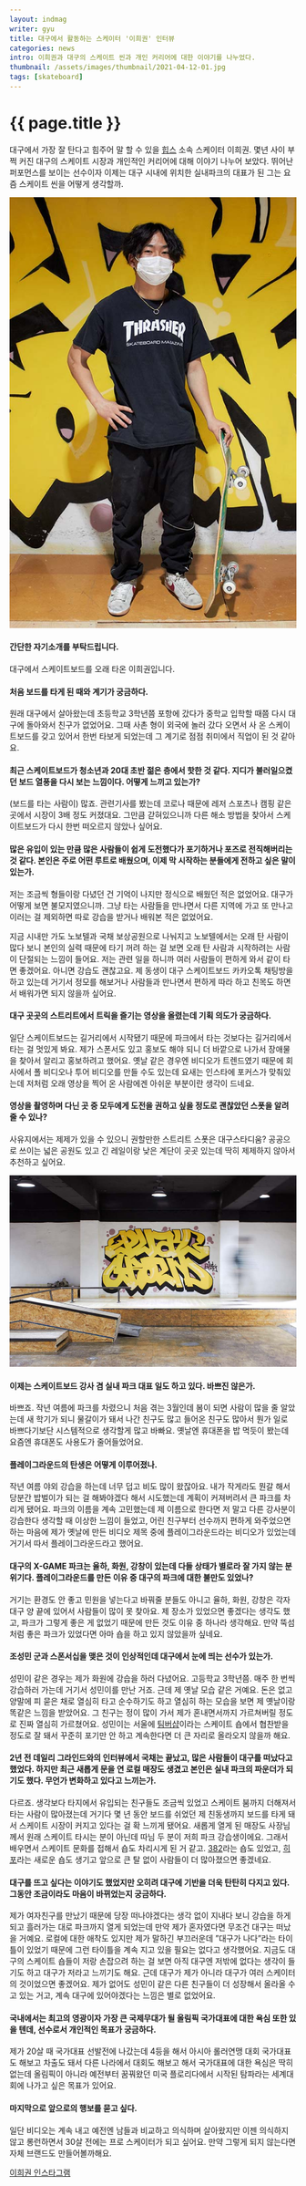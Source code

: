 ```yaml
---
layout: indmag
writer: gyu
title: 대구에서 활동하는 스케이터 '이희권' 인터뷰
categories: news
intro: 이희권과 대구의 스케이트 씬과 개인 커리어에 대한 이야기를 나누었다. 
thumbnail: /assets/images/thumbnail/2021-04-12-01.jpg
tags: [skateboard]
---
```

# {{ page.title }}

대구에서 가장 잘 탄다고 힘주어 말 할 수 있을 [힙스](http://heaps.co.kr) 소속 스케이터 이희권. 몇년 사이 부쩍 커진 대구의 스케이트 시장과 개인적인 커리어에 대해 이야기 나누어 보았다. 뛰어난 퍼포먼스를 보이는 선수이자 이제는 대구 시내에 위치한 실내파크의 대표가 된 그는 요즘 스케이트 씬을 어떻게 생각할까.

<p style="text-align: center;"><img src="/assets/images/post/2021-04-12-01-01.jpg" alt="leehuigwon"></p>

#### 간단한 자기소개를 부탁드립니다. 

대구에서 스케이트보드를 오래 타온 이희권입니다.

#### 처음 보드를 타게 된 때와 계기가 궁금하다. 

원래 대구에서 살아왔는데 초등학교 3학년쯤 포항에 갔다가 중학교 입학할 때쯤 다시 대구에 돌아와서 친구가 없었어요. 그때 사촌 형이 외국에 놀러 갔다 오면서 사 온 스케이트보드를 갖고 있어서 한번 타보게 되었는데 그 계기로 점점 취미에서 직업이 된 것 같아요.

#### 최근 스케이트보드가 청소년과 20대 초반 젊은 층에서 핫한 것 같다. 지디가 불러일으켰던 보드 열풍을 다시 보는 느낌이다. 어떻게 느끼고 있는가?

(보드를 타는 사람이) 많죠. 관련기사를 봤는데 코로나 때문에 레저 스포츠나 캠핑 같은 곳에서 시장이 3배 정도 커졌대요. 그만큼 갇혀있으니까 다른 해소 방법을 찾아서 스케이트보드가 다시 한번 떠오르지 않았나 싶어요.

#### 많은 유입이 있는 만큼 많은 사람들이 쉽게 도전했다가 포기하거나 포즈로 전직해버리는 것 같다. 본인은 주로 어떤 루트로 배웠으며, 이제 막 시작하는 분들에게 전하고 싶은 말이 있는가.

저는 조금씩 형들이랑 다녔던 건 기억이 나지만 정식으로 배웠던 적은 없었어요. 대구가 어떻게 보면 불모지였으니까. 그냥 타는 사람들을 만나면서 다른 지역에 가고 또 만나고 이러는 걸 제외하면 따로 강습을 받거나 배워본 적은 없었어요. 

지금 시내만 가도 노보텔과 국채 보상공원으로 나눠지고 노보텔에서는 오래 탄 사람이 많다 보니 본인의 실력 때문에 타기 꺼려 하는 걸 보면 오래 탄 사람과 시작하려는 사람이 단절되는 느낌이 들어요. 저는 관련 일을 하니까 여러 사람들이 편하게 와서 같이 타면 좋겠어요. 아니면 강습도 괜찮고요. 제 동생이 대구 스케이트보드 카카오톡 채팅방을 하고 있는데 거기서 정모를 해보거나 사람들과 만나면서 편하게 따라 하고 친목도 하면서 배워가면 되지 않을까 싶어요.

#### 대구 곳곳의 스트리트에서 트릭을 즐기는 영상을 올렸는데 기획 의도가 궁금하다.

일단 스케이트보드는 길거리에서 시작됐기 때문에 파크에서 타는 것보다는 길거리에서 타는 걸 멋있게 봐요. 제가 스폰서도 있고 홍보도 해야 되니 더 바깥으로 나가서 장애물을 찾아서 알리고 홍보하려고 했어요. 옛날 같은 경우엔 비디오가 트렌드였기 때문에 회사에서 폴 비디오나 투어 비디오를 만들 수도 있는데 요새는 인스타에 포커스가 맞춰있는데 저처럼 오래 영상을 찍어 온 사람에겐 아쉬운 부분이란 생각이 드네요.

#### 영상을 촬영하며 다닌 곳 중 모두에게 도전을 권하고 싶을 정도로 괜찮았던 스폿을 알려 줄 수 있나?

사유지에서는 제제가 있을 수 있으니 권할만한 스트리트 스폿은 대구스타디움? 공공으로 쓰이는 넓은 공원도 있고 긴 레일이랑 낮은 계단이 곳곳 있는데 딱히 제제하지 않아서 추천하고 싶어요.

![playground](/assets/images/post/2021-04-12-01-02.jpg)

#### 이제는 스케이트보드 강사 겸 실내 파크 대표 일도 하고 있다. 바쁘진 않은가.

바쁘죠. 작년 여름에 파크를 차렸으니 처음 겪는 3월인데 봄이 되면 사람이 많을 줄 알았는데 새 학기가 되니 물갈이가 돼서 나간 친구도 많고 들어온 친구도 많아서 뭔가 일로 바쁘다기보단 시스템적으로 생각할게 많고 바빠요. 옛날엔 휴대폰을 밥 먹듯이 봤는데 요즘엔 휴대폰도 사용도가 줄어들었어요.

#### 플레이그라운드의 탄생은 어떻게 이루어졌나.

작년 여름 야외 강습을 하는데 너무 덥고 비도 많이 왔잖아요. 내가 작게라도 뭔갈 해서 당분간 밥벌이가 되는 걸 해봐야겠다 해서 시도했는데 계획이 커져버려서 큰 파크를 차리게 됐어요. 파크의 이름을 계속 고민했는데 제 이름으로 한다면 저 말고 다른 강사분이 강습한다 생각할 때 이상한 느낌이 들었고, 어린 친구부터 선수까지 편하게 와주었으면 하는 마음에 제가 옛날에 만든 비디오 제목 중에 플레이그라운드라는 비디오가 있었는데 거기서 따서 플레이그라운드라고 했어요.

#### 대구의 X-GAME 파크는 율하, 화원, 강창이 있는데 다들 상태가 별로라 잘 가지 않는 분위기다. 플레이그라운드를 만든 이유 중 대구의 파크에 대한 불만도 있었나?

거기는 환경도 안 좋고 민원을 넣는다고 바꿔줄 분들도 아니고 율하, 화원, 강창은 각자 대구 양 끝에 있어서 사람들이 많이 못 찾아요. 제 장소가 있었으면 좋겠다는 생각도 했고, 파크가 그렇게 좋은 게 없었기 때문에 만든 것도 이유 중 하나라 생각해요. 만약 뚝섬처럼 좋은 파크가 있었다면 아마 숍을 하고 있지 않았을까 싶네요.


#### 조성민 군과 스폰서십을 맺은 것이 인상적인데 대구에서 눈에 띄는 선수가 있는가.

성민이 같은 경우는 제가 화원에 강습을 하러 다녔어요. 고등학교 3학년쯤. 매주 한 번씩 강습하러 가는데 거기서 성민이를 만난 거죠. 근데 제 옛날 모습 같은 거예요. 돈은 없고 양말에 피 묻은 채로 열심히 타고 순수하기도 하고 열심히 하는 모습을 보면 제 옛날이랑 똑같은 느낌을 받았어요. 그 친구는 정이 많이 가서 제가 혼내면서까지 가르쳐버릴 정도로 진짜 열심히 가르쳤어요. 성민이는 서울에 [팀버샵](https://kadenceshop.com)이라는 스케이트 숍에서 협찬받을 정도로 잘 돼서 꾸준히 포기만 안 하고 계속한다면 더 큰 자리로 올라오지 않을까 해요. 

#### 2년 전 데일리 그라인드와의 인터뷰에서 국채는 끝났고, 많은 사람들이 대구를 떠났다고 했었다. 하지만 최근 새롭게 문을 연 로컬 매장도 생겼고 본인은 실내 파크의 파운더가 되기도 했다. 무언가 변화하고 있다고 느끼는가.

다르죠. 생각보다 타지에서 유입되는 친구들도 조금씩 있었고 스케이트 붐까지 더해져서 타는 사람이 많아졌는데 거기다 몇 년 동안 보드를 쉬었던 제 친동생까지 보드를 타게 돼서 스케이트 시장이 커지고 있다는 걸 확 느끼게 됐어요. 새롭게 열게 된 매장도 사장님께서 원래 스케이트 타시는 분이 아닌데 따님 두 분이 저희 파크 강습생이에요. 그래서 배우면서 스케이트 문화를 접해서 숍도 차리시게 된 거 같고. [382](https://www.instagram.com/shop382/)라는 숍도 있었고, [히포](https://www.instagram.com/hipposhop.kr/)라는 새로운 숍도 생기고 앞으로 큰 탈 없이 사람들이 더 많아졌으면 좋겠네요.

#### 대구를 뜨고 싶다는 이야기도 했었지만 오히려 대구에 기반을 더욱 탄탄히 다지고 있다. 그동안 조금이라도 마음이 바뀌었는지 궁금하다.

제가 여자친구를 만났기 때문에 당장 떠나야겠다는 생각 없이 지내다 보니 강습을 하게 되고 흘러가는 대로 파크까지 열게 되었는데 만약 제가 혼자였다면 무조건 대구는 떠났을 거예요. 로컬에 대한 애착도 있지만 제가 말하긴 부끄러운데 ”대구가 나다”라는 타이틀이 있었기 때문에 그런 타이틀을 계속 지고 있을 필요는 없다고 생각했어요. 지금도 대구의 스케이트 숍들이 저랑 손잡으려 하는 걸 보면 아직 대구엔 저밖에 없다는 생각이 들기도 하고 대구가 저라고 느끼기도 해요. 근데 대구가 제가 아니라 대구가 여러 스케이터의 것이었으면 좋겠어요. 제가 없어도 성민이 같은 다른 친구들이 더 성장해서 올라올 수고 있는 거고, 계속 대구에 있어야겠다는 느낌은 별로 없었어요. 

#### 국내에서는 최고의 영광이자 가장 큰 국제무대가 될 올림픽 국가대표에 대한 욕심 또한 있을 텐데, 선수로서 개인적인 목표가 궁금하다.

제가 20살 때 국가대표 선발전에 나갔는데 4등을 해서 아시아 롤러연맹 대회 국가대표도 해보고 차출도 돼서 다른 나라에서 대회도 해보고 해서 국가대표에 대한 욕심은 딱히 없는데 올림픽이 아니라 예전부터 꿈꿔왔던 미국 플로리다에서 시작된 탐파라는 세계대회에 나가고 싶은 목표가 있어요. 

#### 마지막으로 앞으로의 행보를 묻고 싶다.

일단 비디오는 계속 내고 예전엔 남들과 비교하고 의식하며 살아왔지만 이젠 의식하지 않고 롱런하면서 30살 전에는 프로 스케이터가 되고 싶어요. 만약 그렇게 되지 않는다면 자체 브랜드도 만들어볼까해요.

[이희권 인스타그램](https://www.instagram.com/korean_takoyaki/)